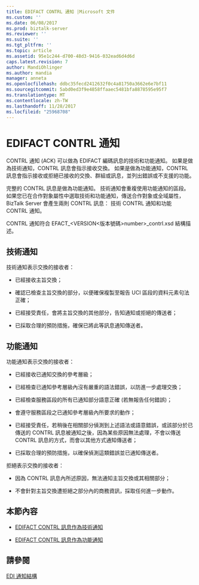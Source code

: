 ```yaml
---
title: EDIFACT CONTRL 通知 |Microsoft 文件
ms.custom: ''
ms.date: 06/08/2017
ms.prod: biztalk-server
ms.reviewer: ''
ms.suite: ''
ms.tgt_pltfrm: ''
ms.topic: article
ms.assetid: 95e1c244-d700-48d3-9416-032ead6d4d6d
caps.latest.revision: 7
author: MandiOhlinger
ms.author: mandia
manager: anneta
ms.openlocfilehash: ddbc35fecd2412632f0c4a81750a3662e6e7bf11
ms.sourcegitcommit: 5abd0ed3f9e4858ffaaec5481bfa8878595e95f7
ms.translationtype: MT
ms.contentlocale: zh-TW
ms.lasthandoff: 11/28/2017
ms.locfileid: "25968708"
---
```

# <a name="edifact-contrl-acknowledgment"></a>EDIFACT CONTRL 通知
CONTRL 通知 (ACK) 可以做為 EDIFACT 編碼訊息的技術和功能通知。 如果是做為技術通知，CONTRL 訊息會指示接收交換。 如果是做為功能通知，CONTRL 訊息會指示接收或拒絕已接收的交換、群組或訊息，並列出錯誤或不支援的功能。  
  
 完整的 CONTRL 訊息是做為功能通知。 技術通知會重複使用功能通知的區段。 如果您已在合作對象屬性中選取技術和功能通知，傳送合作對象或全域屬性，BizTalk Server 會產生兩則 CONTRL 訊息： 技術 CONTRL 通知和功能 CONTRL 通知。  
  
 CONTRL 通知符合 EFACT_<VERSION\<版本號碼\>number>_contrl.xsd 結構描述。  
  
## <a name="technical-acknowledgement"></a>技術通知  
 技術通知表示交換的接收者：  
  
-   已經接收主旨交換；  
  
-   確認已檢查主旨交換的部分，以便確保複製至報告 UCI 區段的資料元素句法正確；  
  
-   已經接受責任，會將主旨交換的其他部分，告知通知或拒絕的傳送者；  
  
-   已採取合理的預防措施，確保已將此等訊息通知傳送者。  
  
## <a name="functional-acknowledgement"></a>功能通知  
 功能通知表示交換的接收者：  
  
-   已經接收已通知交換的參考層級；  
  
-   已經檢查已通知參考層級內沒有嚴重的語法錯誤，以防進一步處理交換；  
  
-   已經檢查服務區段的所有已通知部分語意正確 (若無報告任何錯誤)；  
  
-   會遵守服務區段之已通知參考層級內所要求的動作；  
  
-   已經接受責任，若稍後在相關部分偵測到上述語法或語意錯誤，或該部分於已傳送的 CONTRL 訊息被通知之後，因為某些原因無法處理，不會以傳送 CONTRL 訊息的方式，而會以其他方式通知傳送者；  
  
-   已採取合理的預防措施，以確保偵測這類錯誤並已通知傳送者。  
  
 拒絕表示交換的接收者：  
  
-   因為 CONTRL 訊息內所述原因，無法通知主旨交換或其相關部分；  
  
-   不會針對主旨交換遭拒絕之部分內的商務資訊，採取任何進一步動作。  
  
## <a name="in-this-section"></a>本節內容  
  
-   [EDIFACT CONTRL 訊息作為技術通知](../core/edifact-contrl-message-as-technical-acknowledgment.md)  
  
-   [EDIFACT CONTRL 訊息作為功能通知](../core/edifact-contrl-message-as-functional-acknowledgment.md)  
  
## <a name="see-also"></a>請參閱  
 [EDI 通知結構](../core/edi-acknowledgment-structure.md)